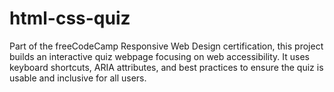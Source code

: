 # html-css-quiz
Part of the freeCodeCamp Responsive Web Design certification, this project builds an interactive quiz webpage focusing on web accessibility. It uses keyboard shortcuts, ARIA attributes, and best practices to ensure the quiz is usable and inclusive for all users.

